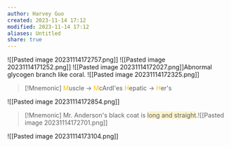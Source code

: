 ```yaml
---
author: Harvey Guo
created: 2023-11-14 17:12
modified: 2023-11-14 17:12
aliases: Untitled
share: true
---
```

![[Pasted image 20231114172757.png]]
![[Pasted image 20231114171252.png]]
![[Pasted image 20231114172027.png]]Abnormal glycogen branch like coral.
![[Pasted image 20231114172325.png]]
>[!Mnemonic] 
><font color="#ffc000">M</font>uscle -> <font color="#ffc000">M</font>cArdl'es
><font color="#ffc000">H</font>epatic -> <font color="#ffc000">H</font>er's


![[Pasted image 20231114172854.png]]
>[!Mnemonic] 
>Mr. Anderson's black coat is <span style="background:rgba(240, 200, 0, 0.2)">long and straight</span>.![[Pasted image 20231114172701.png]]

![[Pasted image 20231114173104.png]]